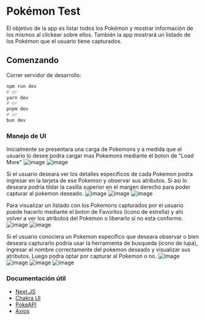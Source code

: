 # Pokémon Test

El objetivo de la app es listar todos los Pokémon y mostrar información de los mismos al clickear sobre ellos. También la app mostrará un listado de los Pokémon que el usuario tiene capturados.

## Comenzando

Correr servidor de desarrollo:

```bash
npm run dev
# or
yarn dev
# or
pnpm dev
# or
bun dev
```

### Manejo de UI

Inicialmente se presentara una carga de Pokemons y a medida que el usuario lo desee podra cargar mas Pokemons mediante el boton de "Load More"
![image](https://github.com/SantiagoDiFiore/pokemon-challenge/assets/75818263/c5313594-f006-40b8-9d10-fb71702f3427)
![image](https://github.com/SantiagoDiFiore/pokemon-challenge/assets/75818263/1010db43-a09c-42c2-9e17-26a9cee154cb)

Si el usuario deseara ver los detalles especificos de cada Pokemon podra ingresar en la tarjeta de ese Pokemon y observar sus atributos. Si asi lo deseara podria tildar la casilla superior en el margen derecho para poder capturar al pokemon deseado.
![image](https://github.com/SantiagoDiFiore/pokemon-challenge/assets/75818263/8b7ddfca-f689-45ac-8fb8-db782626f0a3)
![image](https://github.com/SantiagoDiFiore/pokemon-challenge/assets/75818263/b9d928d2-0457-4623-9394-56a9a3ec9edc)
![image](https://github.com/SantiagoDiFiore/pokemon-challenge/assets/75818263/a5988555-0c52-4abd-8d1c-7d5b8b238100)

Para visualizar un listado con los Pokemons capturados por el usuario puede hacerlo mediante el boton de Favoritos (icono de estrella) y ahi volver a ver los atributos del Pokemon o liberarlo si no esta conforme.
![image](https://github.com/SantiagoDiFiore/pokemon-challenge/assets/75818263/9e3bc9f4-30fc-4bca-a35e-5ba30fd3c20f)
![image](https://github.com/SantiagoDiFiore/pokemon-challenge/assets/75818263/2ecf2cbf-0365-4bdb-a190-4c8a19e8f482)

Si el usuario conociera un Pokemon especifico que deseara observar o bien deseara capturarlo podria usar la herramienta de busqueda (icono de lupa), ingresar el nombre correctamente del pokemon deseado y visualizar sus atributos. Luego podra optar por capturar al Pokemon o no.
![image](https://github.com/SantiagoDiFiore/pokemon-challenge/assets/75818263/be47f898-cfd5-4e1c-ace0-a9b9b4cc24b1)
![image](https://github.com/SantiagoDiFiore/pokemon-challenge/assets/75818263/bb5ca856-3357-4ddb-8996-d7b033121b5d)
![image](https://github.com/SantiagoDiFiore/pokemon-challenge/assets/75818263/6e8eac9a-f18e-40bc-b23d-067751daf27b)
![image](https://github.com/SantiagoDiFiore/pokemon-challenge/assets/75818263/217a14b3-af21-4ba3-b1eb-5674e0414fcb)

### Documentación útil

- [Next.JS](https://nextjs.org/docs)
- [Chakra UI](https://chakra-ui.com/getting-started)
- [PokeAPI](https://pokeapi.co/docs/v2#info)
- [Axios](https://axios-http.com/es/docs/intro)

